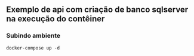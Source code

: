 ## Exemplo de api com criação de banco sqlserver na execução do contêiner 

### Subindo ambiente
```
docker-compose up -d
```
